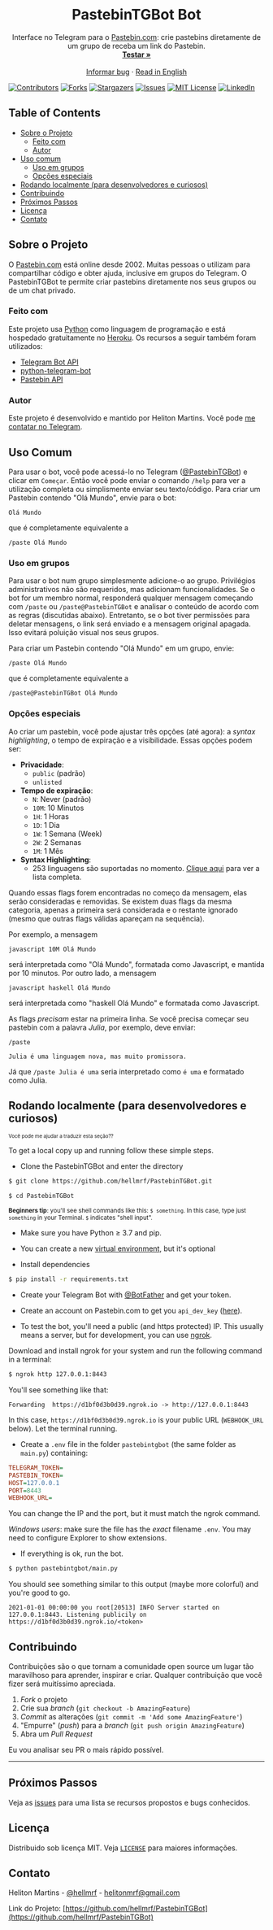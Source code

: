 <!-- PROJECT LOGO -->
<br />
<p align="center">
  <!--<a href="https://github.com/hellmrf/PastebinTGBot">
    <img src="logo.png" alt="Logo" width="80" height="80">
  </a>
  -->
  <h1 align="center">PastebinTGBot Bot</h1>

  <p align="center">
    Interface no Telegram para o <a href="https://pastebin.com">Pastebin.com</a>: crie pastebins diretamente de um grupo de receba um link do Pastebin.
    <br />
    <a href="https://t.me/PastebinTGBot"><strong>Testar »</strong></a>
    <br />
    <br />
    <a href="https://github.com/hellmrf/PastebinTGBot/issues">Informar bug</a>
    ·
    <a href="https://github.com/hellmrf/PastebinTGBot/blob/master/README.md">Read in English</a>
  </p>
</p>

[![Contributors][contributors-shield]][contributors-url]
[![Forks][forks-shield]][forks-url]
[![Stargazers][stars-shield]][stars-url]
[![Issues][issues-shield]][issues-url]
[![MIT License][license-shield]][license-url]
[![LinkedIn][linkedin-shield]][linkedin-url]

<!-- TABLE OF CONTENTS -->

## Table of Contents

-   [Sobre o Projeto](#sobre-o-projeto)
    -   [Feito com](#feito-com)
    -   [Autor](#autor)
-   [Uso comum](#uso-comum)
    -   [Uso em grupos](#uso-em-grupos)
    -   [Opções especiais](#opções-especiais)
-   [Rodando localmente (para desenvolvedores e curiosos)](#rodando-localmente-para-desenvolvedores-e-curiosos)
-   [Contribuindo](#contribuindo)
-   [Próximos Passos](#próximos-Passos)
-   [Licença](#licença)
-   [Contato](#contato)

<!-- Sobre o Projeto -->

## Sobre o Projeto

O [Pastebin.com](https://pastebin.com) está online desde 2002. Muitas pessoas o utilizam para compartilhar código e obter ajuda, inclusive em grupos do Telegram. O PastebinTGBot te permite criar pastebins diretamente nos seus grupos ou de um chat privado.

### Feito com

Este projeto usa [Python](https://www.python.org/) como linguagem de programação e está hospedado gratuitamente no [Heroku](https://www.heroku.com/).
Os recursos a seguir também foram utilizados:

-   [Telegram Bot API](https://core.telegram.org/bots/api)
-   [python-telegram-bot](https://github.com/python-telegram-bot/python-telegram-bot)
-   [Pastebin API](https://pastebin.com/doc_api)

### Autor

Este projeto é desenvolvido e mantido por Heliton Martins. Você pode [me contatar no Telegram](https://t.me/helitonmrf).

## Uso Comum

Para usar o bot, você pode acessá-lo no Telegram ([@PastebinTGBot](https://t.me/PastebinTGBot)) e clicar em `Começar`. Então você pode enviar o comando `/help` para ver a utilização completa ou simplismente enviar seu texto/código. Para criar um Pastebin contendo "Olá Mundo", envie para o bot:

```
Olá Mundo
```

que é completamente equivalente a

```
/paste Olá Mundo
```

### Uso em grupos

Para usar o bot num grupo simplesmente adicione-o ao grupo. Privilégios administrativos não são requeridos, mas adicionam funcionalidades. Se o bot for um membro normal, responderá qualquer mensagem começando com `/paste` ou `/paste@PastebinTGBot` e analisar o conteúdo de acordo com as regras (discutidas abaixo). Entretanto, se o bot tiver permissões para deletar mensagens, o link será enviado e a mensagem original apagada. Isso evitará poluição visual nos seus grupos.

Para criar um Pastebin contendo "Olá Mundo" em um grupo, envie:

```
/paste Olá Mundo
```

que é completamente equivalente a

```
/paste@PastebinTGBot Olá Mundo
```

### Opções especiais

Ao criar um pastebin, você pode ajustar três opções (até agora): a _syntax highlighting_, o tempo de expiração e a visibilidade. Essas opções podem ser:

-   <strong>Privacidade</strong>:
    -   <code>public</code> (padrão)
    -   <code>unlisted</code>
-   <strong>Tempo de expiração</strong>:
    -   <code>N</code>: Never (padrão)
    -   <code>10M</code>: 10 Minutos
    -   <code>1H</code>: 1 Horas
    -   <code>1D</code>: 1 Dia
    -   <code>1W</code>: 1 Semana (Week)
    -   <code>2W</code>: 2 Semanas
    -   <code>1M</code>: 1 Mês
-   <strong>Syntax Highlighting</strong>:
    -   253 linguagens são suportadas no momento. <a href="https://pastebin.com/WT7YzUUV" target="_blank" rel="noopener noreferrer">Clique aqui</a> para ver a lista completa.

Quando essas flags forem encontradas no começo da mensagem, elas serão consideradas e removidas. Se existem duas flags da mesma categoria, apenas a primeira será considerada e o restante ignorado (mesmo que outras flags válidas apareçam na sequência).

Por exemplo, a mensagem

```
javascript 10M Olá Mundo
```

será interpretada como "Olá Mundo", formatada como Javascript, e mantida por 10 minutos. Por outro lado, a mensagem

```
javascript haskell Olá Mundo
```

será interpretada como "haskell Olá Mundo" e formatada como Javascript.

As flags _precisam_ estar na primeira linha. Se você precisa começar seu pastebin com a palavra _Julia_, por exemplo, deve enviar:

```
/paste

Julia é uma linguagem nova, mas muito promissora.
```

Já que `/paste Julia é uma` seria interpretado como `é uma` e formatado como Julia.

<!-- GETTING STARTED -->

## Rodando localmente (para desenvolvedores e curiosos)

<sup><sub>Você pode me ajudar a traduzir esta seção??</sub></sup>

To get a local copy up and running follow these simple steps.

-   Clone the PastebinTGBot and enter the directory

```sh
$ git clone https://github.com/hellmrf/PastebinTGBot.git

$ cd PastebinTGBot
```

<small>**Beginners tip**: you'll see shell commands like this: `$ something`. In this case, type just `something` in your Terminal. `$` indicates "shell input".</small>

-   Make sure you have Python &geq; 3.7 and pip.

-   You can create a new [virtual environment](https://docs.python.org/3/tutorial/venv.html), but it's optional
<!--

```sh
$ python3 -m venv pastebintgbot

$ source pastebintgbot/bin/activate # Unix

$ pastebintgbot\Scripts\activate.bat # Windows
```

-->

-   Install dependencies

```sh
$ pip install -r requirements.txt
```

-   Create your Telegram Bot with [@BotFather](https://telegram.me/BotFather) and get your token.

-   Create an account on Pastebin.com to get you `api_dev_key` ([here](https://pastebin.com/doc_api#1)).

-   To test the bot, you'll need a public (and https protected) IP. This usually means a server, but for development, you can use [ngrok](https://ngrok.com/).

Download and install ngrok for your system and run the following command in a terminal:

```sh
$ ngrok http 127.0.0.1:8443
```

You'll see something like that:

```
Forwarding  https://d1bf0d3b0d39.ngrok.io -> http://127.0.0.1:8443
```

In this case, `https://d1bf0d3b0d39.ngrok.io` is your public URL (`WEBHOOK_URL` below). Let the terminal running.

-   Create a `.env` file in the folder `pastebintgbot` (the same folder as `main.py`) containing:

```ini
TELEGRAM_TOKEN=
PASTEBIN_TOKEN=
HOST=127.0.0.1
PORT=8443
WEBHOOK_URL=
```

You can change the IP and the port, but it must match the ngrok command.

_Windows users_: make sure the file has the _exact_ filename `.env`. You may need to configure Explorer to show extensions.

-   If everything is ok, run the bot.

```sh
$ python pastebintgbot/main.py
```

You should see something similar to this output (maybe more colorful) and you're good to go.

```
2021-01-01 00:00:00 you root[20513] INFO Server started on 127.0.0.1:8443. Listening publicily on https://d1bf0d3b0d39.ngrok.io/<token>
```

<!-- CONTRIBUTING -->

## Contribuindo

Contribuições são o que tornam a comunidade open source um lugar tão maravilhoso para aprender, inspirar e criar. Qualquer contribuição que você fizer será muitíssimo apreciada.

1. _Fork_ o projeto
2. Crie sua _branch_ (`git checkout -b AmazingFeature`)
3. _Commit_ as alterações (`git commit -m 'Add some AmazingFeature'`)
4. "Empurre" (_push_) para a _branch_ (`git push origin AmazingFeature`)
5. Abra um _Pull Request_

Eu vou analisar seu PR o mais rápido possível.

---

<!-- ROADMAP -->

## Próximos Passos

Veja as [issues](https://github.com/hellmrf/PastebinTGBot/issues) para uma lista se recursos propostos e bugs conhecidos.

<!-- LICENSE -->

## Licença

Distribuido sob licença MIT. Veja [`LICENSE`](https://github.com/hellmrf/PastebinTGBot/blob/main/LICENSE) para maiores informações.

<!-- CONTACT -->

## Contato

Heliton Martins - [@hellmrf](https://t.me/helitonmrf) - helitonmrf@gmail.com

Link do Projeto: [https://github.com/hellmrf/PastebinTGBot](https://github.com/hellmrf/PastebinTGBot)

<!-- MARKDOWN LINKS & IMAGES -->
<!-- https://www.markdownguide.org/basic-syntax/#reference-style-links -->

[contributors-shield]: https://img.shields.io/github/contributors/hellmrf/PastebinTGBot.svg?style=for-the-badge
[contributors-url]: https://github.com/hellmrf/PastebinTGBot/graphs/contributors
[forks-shield]: https://img.shields.io/github/forks/hellmrf/PastebinTGBot.svg?style=for-the-badge
[forks-url]: https://github.com/hellmrf/PastebinTGBot/network/members
[stars-shield]: https://img.shields.io/github/stars/hellmrf/PastebinTGBot.svg?style=for-the-badge
[stars-url]: https://github.com/hellmrf/PastebinTGBot/stargazers
[issues-shield]: https://img.shields.io/github/issues/hellmrf/PastebinTGBot.svg?style=for-the-badge
[issues-url]: https://github.com/hellmrf/PastebinTGBot/issues
[license-shield]: https://img.shields.io/github/license/hellmrf/PastebinTGBot?style=for-the-badge
[license-url]: https://github.com/hellmrf/PastebinTGBot/blob/master/LICENSE
[linkedin-shield]: https://img.shields.io/badge/-LinkedIn-black.svg?style=for-the-badge&logo=linkedin&colorB=555
[linkedin-url]: https://linkedin.com/in/hellmrf
